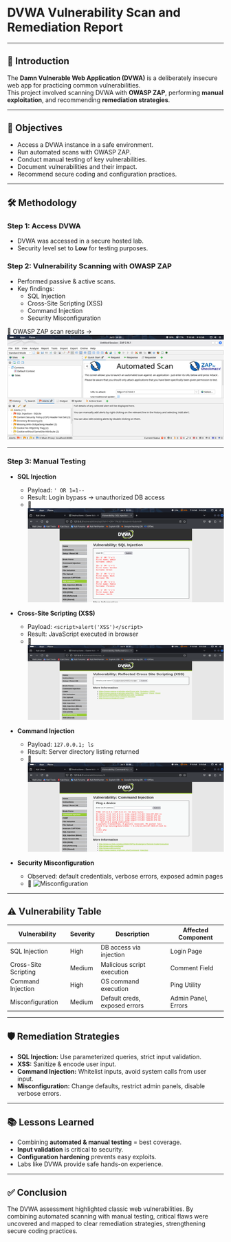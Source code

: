 # DVWA Vulnerability Scan and Remediation Report

---

## 🔎 Introduction
The **Damn Vulnerable Web Application (DVWA)** is a deliberately insecure web app for practicing common vulnerabilities.  
This project involved scanning DVWA with **OWASP ZAP**, performing **manual exploitation**, and recommending **remediation strategies**.

---

## 🎯 Objectives
- Access a DVWA instance in a safe environment.  
- Run automated scans with OWASP ZAP.  
- Conduct manual testing of key vulnerabilities.  
- Document vulnerabilities and their impact.  
- Recommend secure coding and configuration practices.  

---

## 🛠️ Methodology

### Step 1: Access DVWA
- DVWA was accessed in a secure hosted lab.  
- Security level set to **Low** for testing purposes.  

### Step 2: Vulnerability Scanning with OWASP ZAP
- Performed passive & active scans.  
- Key findings:  
  - SQL Injection  
  - Cross-Site Scripting (XSS)  
  - Command Injection  
  - Security Misconfiguration  

📸 OWASP ZAP scan results → ![ZAP Scan](screenshots/zap_scan.png)  

---

### Step 3: Manual Testing

- **SQL Injection**  
  - Payload: `' OR 1=1--`  
  - Result: Login bypass → unauthorized DB access  
  - 📸 ![SQL Injection](screenshots/sql_injection.png)  

- **Cross-Site Scripting (XSS)**  
  - Payload: `<script>alert('XSS')</script>`  
  - Result: JavaScript executed in browser  
  - 📸 ![XSS](screenshots/xss_attack.png)  

- **Command Injection**  
  - Payload: `127.0.0.1; ls`  
  - Result: Server directory listing returned  
  - 📸 ![Command Injection](screenshots/command_injection.png)  

- **Security Misconfiguration**  
  - Observed: default credentials, verbose errors, exposed admin pages  
  - 📸 ![Misconfiguration](screenshots/misconfiguration.png)  

---

## ⚠️ Vulnerability Table

| Vulnerability        | Severity | Description                        | Affected Component |
|-----------------------|----------|------------------------------------|--------------------|
| SQL Injection        | High     | DB access via injection            | Login Page         |
| Cross-Site Scripting | Medium   | Malicious script execution         | Comment Field      |
| Command Injection    | High     | OS command execution               | Ping Utility       |
| Misconfiguration     | Medium   | Default creds, exposed errors      | Admin Panel, Errors |

---

## 🛡️ Remediation Strategies
- **SQL Injection:** Use parameterized queries, strict input validation.  
- **XSS:** Sanitize & encode user input.  
- **Command Injection:** Whitelist inputs, avoid system calls from user input.  
- **Misconfiguration:** Change defaults, restrict admin panels, disable verbose errors.  

---

## 📚 Lessons Learned
- Combining **automated & manual testing** = best coverage.  
- **Input validation** is critical to security.  
- **Configuration hardening** prevents easy exploits.  
- Labs like DVWA provide safe hands-on experience.  

---

## ✅ Conclusion
The DVWA assessment highlighted classic web vulnerabilities. By combining automated scanning with manual testing, critical flaws were uncovered and mapped to clear remediation strategies, strengthening secure coding practices.

